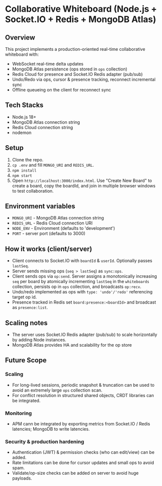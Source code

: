 # Collaborative Whiteboard (Node.js + Socket.IO + Redis + MongoDB Atlas)

## Overview
This project implements a production-oriented real-time collaborative whiteboard with:
- WebSocket real-time delta updates
- MongoDB Atlas persistence (ops stored in `ops` collection)
- Redis Cloud for presence and Socket.IO Redis adapter (pub/sub)
- Undo/Redo via ops, cursor & presence tracking, reconnect incremental sync
- Offline queueing on the client for reconnect sync

## Tech Stacks
- Node.js 18+
- MongoDB Atlas connection string
- Redis Cloud connection string
- nodemon

## Setup
1. Clone the repo.
2. `cp .env` and fill `MONGO_URI` and `REDIS_URL`.
3. `npm install`
4. `npm start`
5. Open `http://localhost:3000/index.html`. Use "Create New Board" to create a board, copy the boardId, and join in multiple browser windows to test collaboration.

## Environment variables
- `MONGO_URI` - MongoDB Atlas connection string
- `REDIS_URL` - Redis Cloud connection URI
- `NODE_ENV` - Environment (defaults to 'development')
- `PORT` - server port (defaults to 3000)

## How it works (client/server)
- Client connects to Socket.IO with `boardId` & `userId`. Optionally passes `lastSeq`.
- Server sends missing ops (`seq > lastSeq`) as `sync:ops`.
- Client sends ops via `op:send`. Server assigns a monotonically increasing `seq` per board by atomically incrementing `lastSeq` in the `whiteboards` collection, persists op in `ops` collection, and broadcasts `op:recv`.
- Undo/redo implemented as ops with `type: 'undo'/'redo'` referencing target op id.
- Presence tracked in Redis set `board:presence:<boardId>` and broadcast as `presence:list`.

## Scaling notes
- The server uses Socket.IO Redis adapter (pub/sub) to scale horizontally by adding Node instances.
- MongoDB Atlas provides HA and scalability for the op store

## Future Scope
### Scaling
- For long-lived sessions, periodic snapshot & truncation can be used to avoid an extremely large `ops` collection scan.
- For conflict resolution in structured shared objects, CRDT libraries can be integrated.
### Monitoring
- APM cann be integrated by exporting metrics from Socket.IO / Redis latencies; MongoDB to write latencies.
### Security & production hardening
- Authentication (JWT) & permission checks (who can edit/view) can be added.
- Rate limitations can be done for cursor updates and small ops to avoid spam.
- Validate/op-size checks can be added on server to avoid huge payloads.

